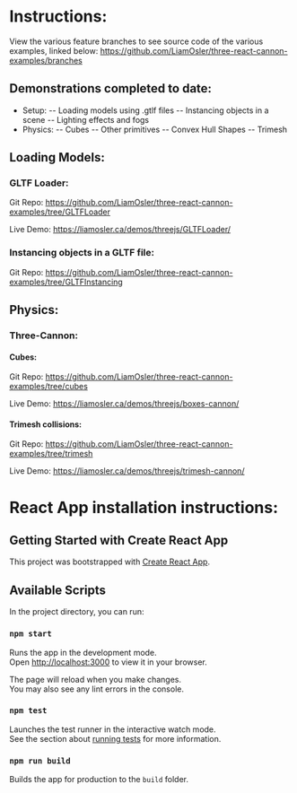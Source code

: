 
# Instructions:
View the various feature branches to see source code of the various examples, linked below:
https://github.com/LiamOsler/three-react-cannon-examples/branches

## Demonstrations completed to date:
* Setup:
-- Loading models using .gtlf files
-- Instancing objects in a scene
-- Lighting effects and fogs
* Physics:
-- Cubes
-- Other primitives
-- Convex Hull Shapes
-- Trimesh

## Loading Models:
### GLTF Loader:
Git Repo: https://github.com/LiamOsler/three-react-cannon-examples/tree/GLTFLoader

Live Demo: https://liamosler.ca/demos/threejs/GLTFLoader/


### Instancing objects in a GLTF file:
Git Repo: https://github.com/LiamOsler/three-react-cannon-examples/tree/GLTFInstancing

## Physics:
### Three-Cannon:
#### Cubes:
Git Repo: https://github.com/LiamOsler/three-react-cannon-examples/tree/cubes

Live Demo: https://liamosler.ca/demos/threejs/boxes-cannon/

#### Trimesh collisions:
Git Repo: https://github.com/LiamOsler/three-react-cannon-examples/tree/trimesh

Live Demo: https://liamosler.ca/demos/threejs/trimesh-cannon/

# React App installation instructions:
## Getting Started with Create React App

This project was bootstrapped with [Create React App](https://github.com/facebook/create-react-app).

## Available Scripts

In the project directory, you can run:

### `npm start`

Runs the app in the development mode.\
Open [http://localhost:3000](http://localhost:3000) to view it in your browser.

The page will reload when you make changes.\
You may also see any lint errors in the console.

### `npm test`

Launches the test runner in the interactive watch mode.\
See the section about [running tests](https://facebook.github.io/create-react-app/docs/running-tests) for more information.

### `npm run build`

Builds the app for production to the `build` folder.
